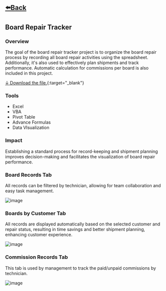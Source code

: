 ## [⬅️Back](./)

## Board Repair Tracker

### Overview
The goal of the board repair tracker project is to organize the board repair process by recording all board repair activities using the spreadsheet. Additionally, it's also used to effectively plan shipments and track performance. Automatic calculation for commissions per board is also included in this project.

[↓ Download the file.](https://downgit.github.io/#/home?url=https://github.com/greatcyan/cyrus-baruc-data-analytics-portfolio/blob/main/LTC_Repair%20Tracking%20Sheet%20v2022.1.xlsm){:target="_blank"}

### Tools 
-  Excel
-  VBA
-  Pivot Table
-  Advance Formulas
-  Data VIsualization

### Impact
Establishing a standard process for record-keeping and shipment planning improves decision-making and facilitates the visualization of board repair performance.

### Board Records Tab
All records can be filtered by technician, allowing for team collaboration and easy task management.

![image](https://github.com/greatcyan/cyrus-baruc-data-analytics-portfolio/assets/95137493/c8739aad-ef4d-4530-9598-7739a890a751)

### Boards by Customer Tab
All records are displayed automatically based on the selected customer and repair status, resulting in time savings and better shipment planning, enhancing customer experience.

![image](https://github.com/greatcyan/cyrus-baruc-data-analytics-portfolio/assets/95137493/5085fbbc-6f39-48aa-aa1a-698f40df1ce0)


### Commission Records Tab

This tab is used by management to track the paid/unpaid commissions by technician.

![image](https://github.com/greatcyan/cyrus-baruc-data-analytics-portfolio/assets/95137493/483d0e5f-8d50-4707-89f4-e2fa0ce1cef9)



